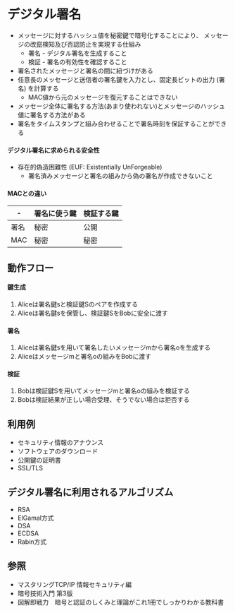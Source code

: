 # デジタル署名
- メッセージに対するハッシュ値を秘密鍵で暗号化することにより、
  メッセージの改竄検知及び否認防止を実現する仕組み
  - 署名 - デジタル署名を生成すること
  - 検証 - 署名の有効性を確認すること
- 署名されたメッセージと署名の間に紐づけがある
- 任意長のメッセージと送信者の署名鍵を入力とし、固定長ビットの出力 (署名) を計算する
  - MAC値から元のメッセージを復元することはできない
- メッセージ全体に署名する方法(あまり使われない)とメッセージのハッシュ値に署名する方法がある
- 署名をタイムスタンプと組み合わせることで署名時刻を保証することができる

#### デジタル署名に求められる安全性
- 存在的偽造困難性 (EUF: Existentially UnForgeable)
  - 署名済みメッセージと署名の組みから偽の署名が作成できないこと

#### MACとの違い
| -    | 署名に使う鍵 | 検証する鍵 |
| -    | -            | -          |
| 署名 | 秘密         | 公開       |
| MAC  | 秘密         | 秘密       |

## 動作フロー
#### 鍵生成
1. Aliceは署名鍵sと検証鍵Sのペアを作成する
2. Aliceは署名鍵sを保管し、検証鍵SをBobに安全に渡す

#### 署名
1. Aliceは署名鍵sを用いて署名したいメッセージmから署名oを生成する
2. Aliceはメッセージmと署名oの組みをBobに渡す

#### 検証
1. Bobは検証鍵Sを用いてメッセージmと署名oの組みを検証する
2. Bobは検証結果が正しい場合受理、そうでない場合は拒否する

## 利用例
- セキュリティ情報のアナウンス
- ソフトウェアのダウンロード
- 公開鍵の証明書
- SSL/TLS

## デジタル署名に利用されるアルゴリズム
- RSA
- ElGamal方式
- DSA
- ECDSA
- Rabin方式

## 参照
- マスタリングTCP/IP 情報セキュリティ編
- 暗号技術入門 第3版
- 図解即戦力　暗号と認証のしくみと理論がこれ1冊でしっかりわかる教科書
